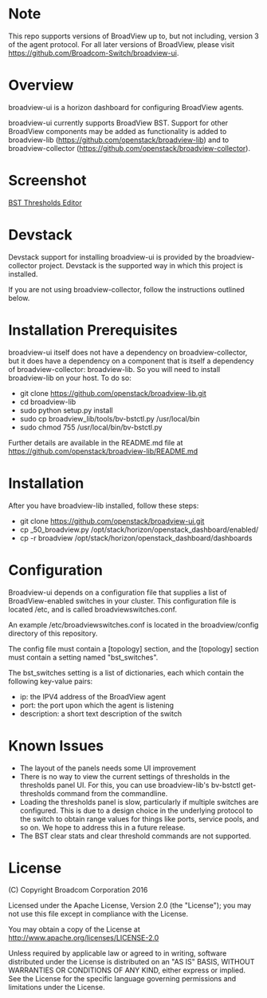 Note
====

This repo supports versions of BroadView up to, but not including, version
3 of the agent protocol. For all later versions of BroadView, please visit
https://github.com/Broadcom-Switch/broadview-ui.

Overview
========

broadview-ui is a horizon dashboard for configuring BroadView agents.

broadview-ui currently supports BroadView BST. Support for other BroadView
components may be added as functionality is added to broadview-lib
(https://github.com/openstack/broadview-lib) and to broadview-collector
(https://github.com/openstack/broadview-collector).

Screenshot
==========

[BST Thresholds Editor](doc/images/thresholds-editor.png)

Devstack
========

Devstack support for installing broadview-ui is provided by the 
broadview-collector project. Devstack is the supported way in which this 
project is installed. 

If you are not using broadview-collector, follow the instructions outlined 
below.

Installation Prerequisites
==========================

broadview-ui itself does not have a dependency on broadview-collector,
but it does have a dependency on a component that is itself a dependency
of broadview-collector: broadview-lib. So you will need to install 
broadview-lib on your host. To do so:

* git clone https://github.com/openstack/broadview-lib.git
* cd broadview-lib
* sudo python setup.py install
* sudo cp broadview_lib/tools/bv-bstctl.py /usr/local/bin
* sudo chmod 755 /usr/local/bin/bv-bstctl.py

Further details are available in the README.md file at 
https://github.com/openstack/broadview-lib/README.md

Installation
============

After you have broadview-lib installed, follow these steps:

* git clone https://github.com/openstack/broadview-ui.git
* cp _50_broadview.py /opt/stack/horizon/openstack_dashboard/enabled/
* cp -r broadview /opt/stack/horizon/openstack_dashboard/dashboards

Configuration
=============

Broadview-ui depends on a configuration file that supplies a list of 
BroadView-enabled switches in your cluster. This configuration file is
located /etc, and is called broadviewswitches.conf. 

An example /etc/broadviewswitches.conf is located in the broadview/config 
directory of this repository. 

The config file must contain a [topology] section, and the [topology]
section must contain a setting named "bst_switches". 

The bst_switches setting is a list of dictionaries, each which contain the
following key-value pairs:

* ip: the IPV4 address of the BroadView agent
* port: the port upon which the agent is listening
* description: a short text description of the switch

Known Issues
============

* The layout of the panels needs some UI improvement
* There is no way to view the current settings of thresholds in the
thresholds panel UI. For this, you can use broadview-lib's bv-bstctl 
get-thresholds command from the commandline.
* Loading the thresholds panel is slow, particularly if multiple switches
are configured. This is due to a design choice in the underlying protocol
to the switch to obtain range values for things like ports, service pools,
and so on. We hope to address this in a future release.
* The BST clear stats and clear threshold commands are not supported.

License
=======

(C) Copyright Broadcom Corporation 2016

Licensed under the Apache License, Version 2.0 (the "License");
you may not use this file except in compliance with the License.

You may obtain a copy of the License at
http://www.apache.org/licenses/LICENSE-2.0

Unless required by applicable law or agreed to in writing, software
distributed under the License is distributed on an "AS IS" BASIS,
WITHOUT WARRANTIES OR CONDITIONS OF ANY KIND, either express or implied.
See the License for the specific language governing permissions and
limitations under the License.

